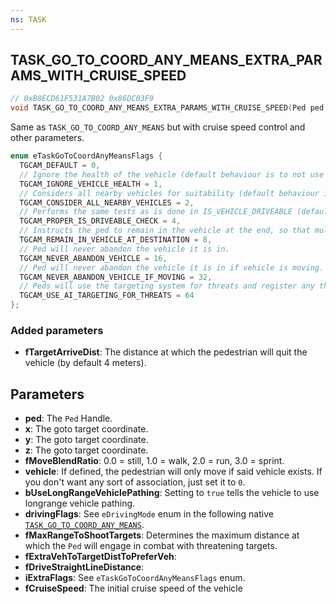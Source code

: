```yaml
---
ns: TASK
---
```

## TASK_GO_TO_COORD_ANY_MEANS_EXTRA_PARAMS_WITH_CRUISE_SPEED

```c
// 0xB8ECD61F531A7B02 0x86DC03F9
void TASK_GO_TO_COORD_ANY_MEANS_EXTRA_PARAMS_WITH_CRUISE_SPEED(Ped ped, float x, float y, float z, float fMoveBlendRatio, Vehicle vehicle, BOOL bUseLongRangeVehiclePathing, int drivingFlags, float fMaxRangeToShootTargets, cs_type(Any) float fExtraVehToTargetDistToPreferVeh, cs_type(Any) float fDriveStraightLineDistance, int iExtraFlags, cs_type(Any) float fCruiseSpeed);
```

Same as `TASK_GO_TO_COORD_ANY_MEANS` but with cruise speed control and other parameters.

```c
enum eTaskGoToCoordAnyMeansFlags {
  TGCAM_DEFAULT = 0,
  // Ignore the health of the vehicle (default behaviour is to not use any vehicle with less than 600 health)
  TGCAM_IGNORE_VEHICLE_HEALTH = 1,
  // Considers all nearby vehicles for suitability (default behaviour is to consider only the vehicle closest to the ped)
  TGCAM_CONSIDER_ALL_NEARBY_VEHICLES = 2,
  // Performs the same tests as is done in IS_VEHICLE_DRIVEABLE (default behaviour is to just check the vehicle's health)
  TGCAM_PROPER_IS_DRIVEABLE_CHECK = 4,
  // Instructs the ped to remain in the vehicle at the end, so that multiple tasks can be chained together.
  TGCAM_REMAIN_IN_VEHICLE_AT_DESTINATION = 8,
  // Ped will never abandon the vehicle it is in.
  TGCAM_NEVER_ABANDON_VEHICLE = 16,
  // Ped will never abandon the vehicle it is in if vehicle is moving.
  TGCAM_NEVER_ABANDON_VEHICLE_IF_MOVING = 32,
  // Peds will use the targeting system for threats and register any threats they can attack (rather than just using the closest targetable ped)
  TGCAM_USE_AI_TARGETING_FOR_THREATS = 64
};
```

### Added parameters
* **fTargetArriveDist**:  The distance at which the pedestrian will quit the vehicle (by default 4 meters).

## Parameters
* **ped**: The `Ped` Handle.
* **x**: The goto target coordinate.
* **y**: The goto target coordinate.
* **z**: The goto target coordinate.
* **fMoveBlendRatio**: 0.0 = still, 1.0 = walk, 2.0 = run, 3.0 = sprint.
* **vehicle**: If defined, the pedestrian will only move if said vehicle exists. If you don't want any sort of association, just set it to `0`.
* **bUseLongRangeVehiclePathing**: Setting to `true` tells the vehicle to use longrange vehicle pathing.
* **drivingFlags**: See `eDrivingMode` enum in the following native [`TASK_GO_TO_COORD_ANY_MEANS`](#_0x5BC448CB78FA3E88).  
* **fMaxRangeToShootTargets**: Determines the maximum distance at which the `Ped` will engage in combat with threatening targets.
* **fExtraVehToTargetDistToPreferVeh**:
* **fDriveStraightLineDistance**: 
* **iExtraFlags**: See `eTaskGoToCoordAnyMeansFlags` enum.
* **fCruiseSpeed**: The initial cruise speed of the vehicle 
